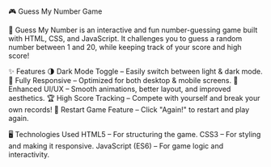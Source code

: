 🎮 Guess My Number Game

🚀 Guess My Number is an interactive and fun number-guessing game built with HTML, CSS, and JavaScript. It challenges you to guess a random number between 1 and 20, while keeping track of your score and high score!

✨ Features
🌗 Dark Mode Toggle – Easily switch between light & dark mode.
📱 Fully Responsive – Optimized for both desktop & mobile screens.
🎨 Enhanced UI/UX – Smooth animations, better layout, and improved aesthetics.
🏆 High Score Tracking – Compete with yourself and break your own records!
🔄 Restart Game Feature – Click "Again!" to restart and play again.

🖥️ Technologies Used
HTML5 – For structuring the game.
CSS3 – For styling and making it responsive.
JavaScript (ES6) – For game logic and interactivity.
